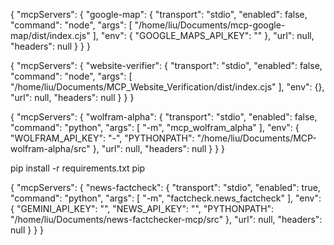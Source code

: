 {
  "mcpServers": {
    "google-map": {
      "transport": "stdio",
      "enabled": false,
      "command": "node",
      "args": [
        "/home/liu/Documents/mcp-google-map/dist/index.cjs"
      ],
      "env": {
        "GOOGLE_MAPS_API_KEY": ""
      },
      "url": null,
      "headers": null
    }
  }
}

{
  "mcpServers": {
    "website-verifier": {
      "transport": "stdio",
      "enabled": false,
      "command": "node",
      "args": [
        "/home/liu/Documents/MCP_Website_Verification/dist/index.cjs"
      ],
      "env": {},
      "url": null,
      "headers": null
    }
  }
}


{
  "mcpServers": {
    "wolfram-alpha": {
      "transport": "stdio",
      "enabled": false,
      "command": "python",
      "args": [
        "-m",
        "mcp_wolfram_alpha"
      ],
      "env": {
        "WOLFRAM_API_KEY": "-",
        "PYTHONPATH": "/home/liu/Documents/MCP-wolfram-alpha/src"
      },
      "url": null,
      "headers": null
    }
  }
}

pip install -r requirements.txt
pip

{
  "mcpServers": {
    "news-factcheck": {
      "transport": "stdio",
      "enabled": true,
      "command": "python",
      "args": [
        "-m",
        "factcheck.news_factcheck"
      ],
      "env": {
        "GEMINI_API_KEY": "",
        "NEWS_API_KEY": "",
        "PYTHONPATH": "/home/liu/Documents/news-factchecker-mcp/src"
      },
      "url": null,
      "headers": null
    }
  }
}